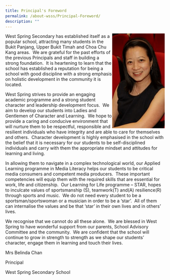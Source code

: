 ```yaml
---
title: Principal's Foreword
permalink: /about-wsss/Principal-Foreword/
description: ""
---
```


<div style="float: right">
	
<img src="/images/About%20us/Principal's%20Foreword/Mrs-Belinda-Chan-166x300.png" />

</div>

West Spring Secondary has established itself as a popular school, attracting many students in the Bukit Panjang, Upper Bukit Timah and Choa Chu Kang areas.  We are grateful for the past efforts of the previous Principals and staff in building a strong foundation.  It is heartening to learn that the school has established a reputation for being a school with good discipline with a strong emphasis on holistic development in the community it is located.

West Spring strives to provide an engaging academic programme and a strong student character and leadership development focus.  We aim to develop our students into Ladies and Gentlemen of Character and Learning.  We hope to provide a caring and conducive environment that will nurture them to be respectful, responsible and resilient individuals who have integrity and are able to care for themselves and others.  Character development is highly emphasised in the school with the belief that it is necessary for our students to be self-disciplined individuals and carry with them the appropriate mindset and attitudes for learning and living.

In allowing them to navigate in a complex technological world, our Applied Learning programme in Media Literacy helps our students to be critical media consumers and competent media producers.  These important competencies will equip them with the required skills that are essential for work, life and citizenship.  Our Learning for Life programme – STAR, hopes to inculcate values of sportsmanship (S), teamwork(T) and(A) resilience(R) through sports and music.  We do not need every student to be a sportsman/sportswoman or a musician in order to be a ‘star’.  All of them can internalise the values and be that ‘star’ in their own lives and in others’ lives.

We recognise that we cannot do all these alone.  We are blessed in West Spring to have wonderful support from our parents, School Advisory Committee and the community.  We are confident that the school will continue to grow in strength to strength as we shape our students’ character, engage them in learning and touch their lives.

Mrs Belinda Chan

Principal

West Spring Secondary School


